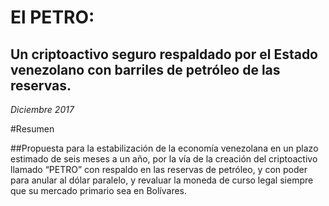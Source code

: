 # El PETRO:
## Un criptoactivo seguro respaldado por el Estado venezolano con barriles de petróleo de las reservas.

  _Diciembre 2017_


#Resumen

##Propuesta para la estabilización de la economía venezolana en un plazo estimado de seis meses a un año, por la vía de la creación del criptoactivo llamado “PETRO” con respaldo en las reservas de petróleo, y con poder para anular al dólar paralelo, y revaluar la moneda de curso legal siempre que su mercado primario sea en Bolívares.
